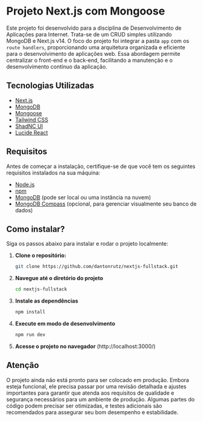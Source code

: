 # Projeto Next.js com Mongoose

Este projeto foi desenvolvido para a disciplina de Desenvolvimento de Aplicações para Internet. 
Trata-se de um CRUD simples utilizando MongoDB e Next.js v14.
O foco do projeto foi integrar a pasta `app` com os `route handlers`, proporcionando uma arquitetura organizada e eficiente para o desenvolvimento de aplicações web. Essa abordagem permite centralizar o front-end e o back-end, facilitando a manutenção e o desenvolvimento contínuo da aplicação.

## Tecnologias Utilizadas

- [Next.js](https://nextjs.org/)
- [MongoDB](https://www.mongodb.com/)
- [Mongoose](https://mongoosejs.com/)
- [Tailwind CSS](https://tailwindcss.com/)
- [ShadNC UI](https://shadnc.dev/)
- [Lucide React](https://lucide.dev/)

## Requisitos

Antes de começar a instalação, certifique-se de que você tem os seguintes requisitos instalados na sua máquina:
- [Node.js](https://nodejs.org/)
- [npm](https://www.npmjs.com/)
- [MongoDB](https://www.mongodb.com/try/download/community) (pode ser local ou uma instância na nuvem)
- [MongoDB Compass](https://www.mongodb.com/products/compass) (opcional, para gerenciar visualmente seu banco de dados)

## Como instalar?

Siga os passos abaixo para instalar e rodar o projeto localmente:

1. **Clone o repositório:**
   ```bash
   git clone https://github.com/dantonrutz/nextjs-fullstack.git
2. **Navegue até o diretório do projeto**
   ```bash
   cd nextjs-fullstack

3. **Instale as dependências**
   ```bash
   npm install

4. **Execute em modo de desenvolvimento**
   ```bash
   npm run dev

5. **Acesse o projeto no navegador**
  (http://localhost:3000/)

## Atenção

O projeto ainda não está pronto para ser colocado em produção. Embora esteja funcional, ele precisa passar por uma revisão detalhada e ajustes importantes para garantir que atenda aos requisitos de qualidade e segurança necessários para um ambiente de produção. Algumas partes do código podem precisar ser otimizadas, e testes adicionais são recomendados para assegurar seu bom desempenho e estabilidade.